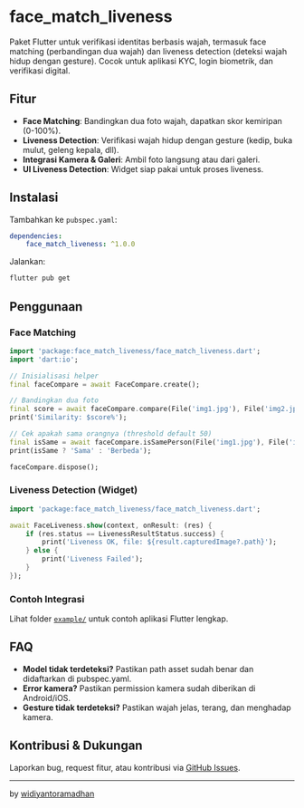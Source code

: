 # face_match_liveness

Paket Flutter untuk verifikasi identitas berbasis wajah, termasuk face matching (perbandingan dua wajah) dan liveness detection (deteksi wajah hidup dengan gesture). Cocok untuk aplikasi KYC, login biometrik, dan verifikasi digital.

## Fitur

- **Face Matching**: Bandingkan dua foto wajah, dapatkan skor kemiripan (0-100%).
- **Liveness Detection**: Verifikasi wajah hidup dengan gesture (kedip, buka mulut, geleng kepala, dll).
- **Integrasi Kamera & Galeri**: Ambil foto langsung atau dari galeri.
- **UI Liveness Detection**: Widget siap pakai untuk proses liveness.

## Instalasi

Tambahkan ke `pubspec.yaml`:

```yaml
dependencies:
	face_match_liveness: ^1.0.0
```

Jalankan:

```sh
flutter pub get
```

## Penggunaan

### Face Matching

```dart
import 'package:face_match_liveness/face_match_liveness.dart';
import 'dart:io';

// Inisialisasi helper
final faceCompare = await FaceCompare.create();

// Bandingkan dua foto
final score = await faceCompare.compare(File('img1.jpg'), File('img2.jpg'));
print('Similarity: $score%');

// Cek apakah sama orangnya (threshold default 50)
final isSame = await faceCompare.isSamePerson(File('img1.jpg'), File('img2.jpg'));
print(isSame ? 'Sama' : 'Berbeda');

faceCompare.dispose();
```

### Liveness Detection (Widget)

```dart
import 'package:face_match_liveness/face_match_liveness.dart';

await FaceLiveness.show(context, onResult: (res) {
    if (res.status == LivenessResultStatus.success) {
        print('Liveness OK, file: ${result.capturedImage?.path}');
    } else {
        print('Liveness Failed');
    }
});
```

### Contoh Integrasi

Lihat folder [`example/`](example/) untuk contoh aplikasi Flutter lengkap.

## FAQ

- **Model tidak terdeteksi?** Pastikan path asset sudah benar dan didaftarkan di pubspec.yaml.
- **Error kamera?** Pastikan permission kamera sudah diberikan di Android/iOS.
- **Gesture tidak terdeteksi?** Pastikan wajah jelas, terang, dan menghadap kamera.

## Kontribusi & Dukungan

Laporkan bug, request fitur, atau kontribusi via [GitHub Issues](https://github.com/widiramadhan/face_match_liveness/issues).

---
by [widiyantoramadhan](https://github.com/widiramadhan)
